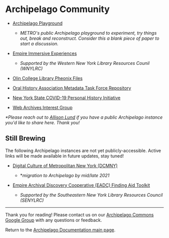 # Archipelago Community

- [Archipelago Playground](http://play.archipelago.nyc)
    - _METRO's public Archipelago playground to experiment, try things out, break and reconstruct. Consider this a blank piece of paper to start a discussion._

- [Empire Immersive Experiences](https://esie.space)
    - _Supported by the Western New York Library Resources Counil (WNYLRC)_

- [Olin College Library Pheonix Files](https://phoenixfiles.olin.edu)

- [Oral History Association Metadata Task Force Repository](http://oha.archipelago.nyc)

- [New York State COVID-19 Personal History Initiative](https://www.nyspersonalhistory.com)

- [Web Archives Interest Group](https://webarchive.archipelago.nyc)

_*Please reach out to [Allison Lund](https://github.com/alliomeria) if you have a public Archipelago instance you'd like to share here. Thank you!_

## Still Brewing

The following Archipelago instances are not yet publicly-accessible. Active links will be made available in future updates, stay tuned!

- [Digital Culture of Metropolitan New York (DCMNY)](http://dcmny.org)
  - *_migration to Archipelago by mid/late 2021_

- [Empire Archival Discovery Cooperative (EADC) Finding Aid Toolkit](https://archipelago.senylrc.org/)
   - _Supported by the Southeastern New York Library Resources Council (SENYLRC)_

---

Thank you for reading! Please contact us on our [Archipelago Commons Google Group](https://groups.google.com/forum/#!forum/archipelago-commons) with any questions or feedback.

Return to the [Archipelago Documentation main page](../README.md).
